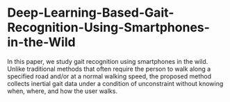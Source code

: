 # Deep-Learning-Based-Gait-Recognition-Using-Smartphones-in-the-Wild
In this paper, we study gait recognition using smartphones in the wild. Unlike traditional methods that often require the person to walk along a specified road and/or at a normal walking speed, the proposed method collects inertial gait data under a condition of unconstraint without knowing when, where, and how the user walks. 
